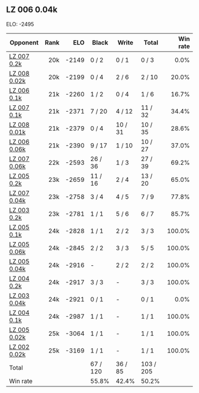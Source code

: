 ## LZ 006 0.04k ##

ELO: -2495

Opponent | Rank | ELO | Black | Write | Total | Win rate
---------|-----:|----:|-------|-------|-------|-------:
[LZ 007 0.2k](LZ%20007%200.2k.md) | 20k | -2149 | 0 / 2 | 0 / 1 | 0 / 3 | 0.0%
[LZ 008 0.02k](LZ%20008%200.02k.md) | 20k | -2199 | 0 / 4 | 2 / 6 | 2 / 10 | 20.0%
[LZ 006 0.1k](LZ%20006%200.1k.md) | 21k | -2260 | 1 / 2 | 0 / 4 | 1 / 6 | 16.7%
[LZ 007 0.1k](LZ%20007%200.1k.md) | 21k | -2371 | 7 / 20 | 4 / 12 | 11 / 32 | 34.4%
[LZ 008 0.01k](LZ%20008%200.01k.md) | 21k | -2379 | 0 / 4 | 10 / 31 | 10 / 35 | 28.6%
[LZ 006 0.06k](LZ%20006%200.06k.md) | 21k | -2390 | 9 / 17 | 1 / 10 | 10 / 27 | 37.0%
[LZ 007 0.06k](LZ%20007%200.06k.md) | 22k | -2593 | 26 / 36 | 1 / 3 | 27 / 39 | 69.2%
[LZ 005 0.2k](LZ%20005%200.2k.md) | 23k | -2659 | 11 / 16 | 2 / 4 | 13 / 20 | 65.0%
[LZ 007 0.04k](LZ%20007%200.04k.md) | 23k | -2758 | 3 / 4 | 4 / 5 | 7 / 9 | 77.8%
[LZ 003 0.2k](LZ%20003%200.2k.md) | 23k | -2781 | 1 / 1 | 5 / 6 | 6 / 7 | 85.7%
[LZ 005 0.1k](LZ%20005%200.1k.md) | 24k | -2828 | 1 / 1 | 2 / 2 | 3 / 3 | 100.0%
[LZ 005 0.06k](LZ%20005%200.06k.md) | 24k | -2845 | 2 / 2 | 3 / 3 | 5 / 5 | 100.0%
[LZ 005 0.04k](LZ%20005%200.04k.md) | 24k | -2916 | - | 2 / 2 | 2 / 2 | 100.0%
[LZ 004 0.2k](LZ%20004%200.2k.md) | 24k | -2917 | 3 / 3 | - | 3 / 3 | 100.0%
[LZ 003 0.04k](LZ%20003%200.04k.md) | 24k | -2921 | 0 / 1 | - | 0 / 1 | 0.0%
[LZ 004 0.1k](LZ%20004%200.1k.md) | 24k | -2987 | 1 / 1 | - | 1 / 1 | 100.0%
[LZ 005 0.02k](LZ%20005%200.02k.md) | 25k | -3064 | 1 / 1 | - | 1 / 1 | 100.0%
[LZ 002 0.02k](LZ%20002%200.02k.md) | 25k | -3169 | 1 / 1 | - | 1 / 1 | 100.0%
Total | | | 67 / 120 | 36 / 85 | 103 / 205 | 
Win rate| | | 55.8% | 42.4% | 50.2% | 
